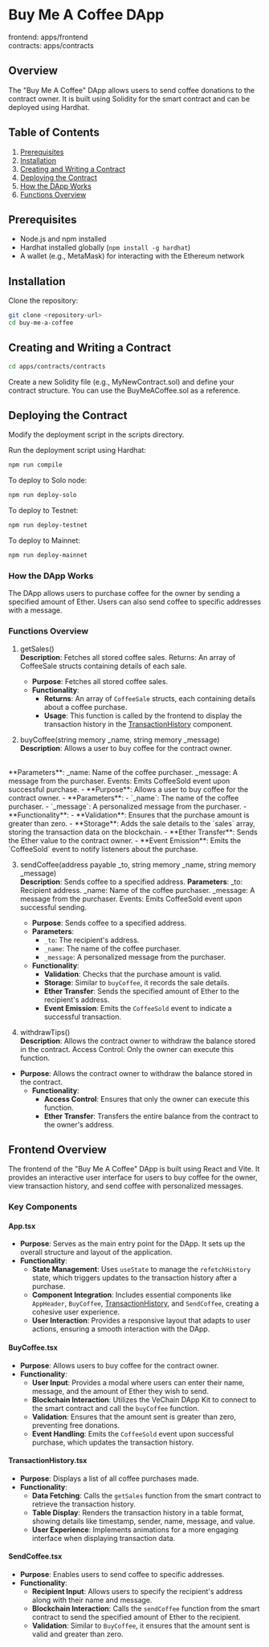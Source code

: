 # Buy Me A Coffee DApp

frontend: apps/frontend <br/>
contracts: apps/contracts

## Overview
The "Buy Me A Coffee" DApp allows users to send coffee donations to the contract owner. It is built using Solidity for the smart contract and can be deployed using Hardhat.

## Table of Contents
1. [Prerequisites](#prerequisites)
2. [Installation](#installation)
3. [Creating and Writing a Contract](#creating-and-writing-a-contract)
4. [Deploying the Contract](#deploying-the-contract)
5. [How the DApp Works](#how-the-dapp-works)
6. [Functions Overview](#functions-overview)

## Prerequisites
- Node.js and npm installed
- Hardhat installed globally (`npm install -g hardhat`)
- A wallet (e.g., MetaMask) for interacting with the Ethereum network

## Installation
Clone the repository:
   ```bash
   git clone <repository-url>
   cd buy-me-a-coffee
```
## Creating and Writing a Contract

  ```bash
cd apps/contracts/contracts
```
Create a new Solidity file (e.g., MyNewContract.sol) and define your contract structure. You can use the BuyMeACoffee.sol as a reference.

## Deploying the Contract
Modify the deployment script in the scripts directory.

Run the deployment script using Hardhat:
  ```bash
npm run compile
```

To deploy to Solo node:
  ```bash
npm run deploy-solo
```

To deploy to Testnet:
  ```bash
npm run deploy-testnet
```

To deploy to Mainnet:
  ```bash
npm run deploy-mainnet
```

### How the DApp Works
The DApp allows users to purchase coffee for the owner by sending a specified amount of Ether. Users can also send coffee to specific addresses with a message.

### Functions Overview
1. getSales() <br/>
**Description**: Fetches all stored coffee sales.
Returns: An array of CoffeeSale structs containing details of each sale.
   - **Purpose**: Fetches all stored coffee sales.
   - **Functionality**:
     - **Returns**: An array of `CoffeeSale` structs, each containing details about a coffee purchase.
     - **Usage**: This function is called by the frontend to display the transaction history in the [TransactionHistory](cci:1://file:///Users/andreas.frank/work/buy-me-a-coffee/apps/frontend/src/components/txhistory.tsx:48:0-168:1) component.


2. buyCoffee(string memory _name, string memory _message) <br/>
**Description**: Allows a user to buy coffee for the contract owner.
<br/>
**Parameters**:
_name: Name of the coffee purchaser.
_message: A message from the purchaser.
Events: Emits CoffeeSold event upon successful purchase.
   - **Purpose**: Allows a user to buy coffee for the contract owner.
   - **Parameters**:
     - `_name`: The name of the coffee purchaser.
     - `_message`: A personalized message from the purchaser.
   - **Functionality**:
     - **Validation**: Ensures that the purchase amount is greater than zero.
     - **Storage**: Adds the sale details to the `sales` array, storing the transaction data on the blockchain.
     - **Ether Transfer**: Sends the Ether value to the contract owner.
     - **Event Emission**: Emits the `CoffeeSold` event to notify listeners about the purchase.

3. sendCoffee(address payable _to, string memory _name, string memory _message) <br/> 
**Description**: Sends coffee to a specified address.
**Parameters**:
_to: Recipient address.
_name: Name of the coffee purchaser.
_message: A message from the purchaser.
Events: Emits CoffeeSold event upon successful sending.
   - **Purpose**: Sends coffee to a specified address.
   - **Parameters**:
     - `_to`: The recipient's address.
     - `_name`: The name of the coffee purchaser.
     - `_message`: A personalized message from the purchaser.
   - **Functionality**:
     - **Validation**: Checks that the purchase amount is valid.
     - **Storage**: Similar to `buyCoffee`, it records the sale details.
     - **Ether Transfer**: Sends the specified amount of Ether to the recipient's address.
     - **Event Emission**: Emits the `CoffeeSold` event to indicate a successful transaction.

4. withdrawTips() <br/>
**Description**: Allows the contract owner to withdraw the balance stored in the contract.
Access Control: Only the owner can execute this function.
 - **Purpose**: Allows the contract owner to withdraw the balance stored in the contract.
   - **Functionality**:
     - **Access Control**: Ensures that only the owner can execute this function.
     - **Ether Transfer**: Transfers the entire balance from the contract to the owner's address.

## Frontend Overview
The frontend of the "Buy Me A Coffee" DApp is built using React and Vite. It provides an interactive user interface for users to buy coffee for the owner, view transaction history, and send coffee with personalized messages.

### Key Components

#### App.tsx
- **Purpose**: Serves as the main entry point for the DApp. It sets up the overall structure and layout of the application.
- **Functionality**:
  - **State Management**: Uses `useState` to manage the `refetchHistory` state, which triggers updates to the transaction history after a purchase.
  - **Component Integration**: Includes essential components like `AppHeader`, `BuyCoffee`, [TransactionHistory](cci:1://file:///Users/andreas.frank/work/buy-me-a-coffee/apps/frontend/src/components/txhistory.tsx:48:0-168:1), and `SendCoffee`, creating a cohesive user experience.
  - **User Interaction**: Provides a responsive layout that adapts to user actions, ensuring a smooth interaction with the DApp.

#### BuyCoffee.tsx
- **Purpose**: Allows users to buy coffee for the contract owner.
- **Functionality**:
  - **User Input**: Provides a modal where users can enter their name, message, and the amount of Ether they wish to send.
  - **Blockchain Interaction**: Utilizes the VeChain DApp Kit to connect to the smart contract and call the `buyCoffee` function.
  - **Validation**: Ensures that the amount sent is greater than zero, preventing free donations.
  - **Event Handling**: Emits the `CoffeeSold` event upon successful purchase, which updates the transaction history.

#### TransactionHistory.tsx
- **Purpose**: Displays a list of all coffee purchases made.
- **Functionality**:
  - **Data Fetching**: Calls the `getSales` function from the smart contract to retrieve the transaction history.
  - **Table Display**: Renders the transaction history in a table format, showing details like timestamp, sender, name, message, and value.
  - **User Experience**: Implements animations for a more engaging interface when displaying transaction data.

#### SendCoffee.tsx
- **Purpose**: Enables users to send coffee to specific addresses.
- **Functionality**:
  - **Recipient Input**: Allows users to specify the recipient's address along with their name and message.
  - **Blockchain Interaction**: Calls the `sendCoffee` function from the smart contract to send the specified amount of Ether to the recipient.
  - **Validation**: Similar to `BuyCoffee`, it ensures that the amount sent is valid and greater than zero.
